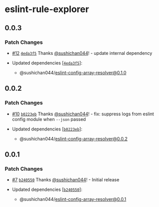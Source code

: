 # eslint-rule-explorer

## 0.0.3
### Patch Changes



- [#12](https://github.com/sushichan044/eslint-toolbox/pull/12) [`4eda3f5`](https://github.com/sushichan044/eslint-toolbox/commit/4eda3f513aa5a3c2f36a80d7378c363a33a6c2d0) Thanks [@sushichan044](https://github.com/sushichan044)! - update internal dependency

- Updated dependencies [[`4eda3f5`](https://github.com/sushichan044/eslint-toolbox/commit/4eda3f513aa5a3c2f36a80d7378c363a33a6c2d0)]:
  - @sushichan044/eslint-config-array-resolver@0.1.0

## 0.0.2
### Patch Changes



- [#10](https://github.com/sushichan044/eslint-toolbox/pull/10) [`b0223eb`](https://github.com/sushichan044/eslint-toolbox/commit/b0223eba293005fa551afe6ee87883244f6f3622) Thanks [@sushichan044](https://github.com/sushichan044)! - fix: suppress logs from eslint config module when `--json` passed

- Updated dependencies [[`b0223eb`](https://github.com/sushichan044/eslint-toolbox/commit/b0223eba293005fa551afe6ee87883244f6f3622)]:
  - @sushichan044/eslint-config-array-resolver@0.0.2

## 0.0.1
### Patch Changes



- [#7](https://github.com/sushichan044/eslint-toolbox/pull/7) [`b240550`](https://github.com/sushichan044/eslint-toolbox/commit/b2405501f39ab31ab94866e8150161376f43a5ee) Thanks [@sushichan044](https://github.com/sushichan044)! - Initial release

- Updated dependencies [[`b240550`](https://github.com/sushichan044/eslint-toolbox/commit/b2405501f39ab31ab94866e8150161376f43a5ee)]:
  - @sushichan044/eslint-config-array-resolver@0.0.1
